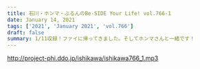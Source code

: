 ```yaml
---
title: 石川・ホンマ・ぶるんのBe-SIDE Your Life! vol.766-1
date: January 14, 2021
tags: ['2021', 'January 2021', 'vol.766']
draft: false
summary: 1/11収録！ファイに帰ってきました。そしてホンマさんと一緒です！
---
```


http://project-phi.ddo.jp/ishikawa/ishikawa766_1.mp3
